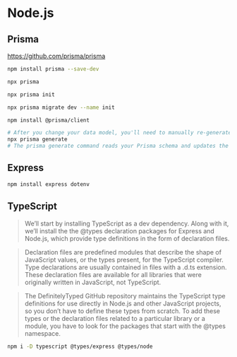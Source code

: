 # Node.js 

## Prisma
https://github.com/prisma/prisma

``` bash
npm install prisma --save-dev

npx prisma

npx prisma init

npx prisma migrate dev --name init

npm install @prisma/client

# After you change your data model, you'll need to manually re-generate Prisma Client to ensure the code inside node_modules/.prisma/client gets updated:
npx prisma generate
# The prisma generate command reads your Prisma schema and updates the generated Prisma Client library inside node_modules/@prisma/client.
```

## Express

``` bash
npm install express dotenv
```

## TypeScript
> We’ll start by installing TypeScript as a dev dependency. Along with it, we’ll install the the @types declaration packages for Express and Node.js, which provide type definitions in the form of declaration files.

> Declaration files are predefined modules that describe the shape of JavaScript values, or the types present, for the TypeScript compiler. Type declarations are usually contained in files with a .d.ts extension. These declaration files are available for all libraries that were originally written in JavaScript, not TypeScript.

> The DefinitelyTyped GitHub repository maintains the TypeScript type definitions for use directly in Node.js and other JavaScript projects, so you don’t have to define these types from scratch. To add these types or the declaration files related to a particular library or a module, you have to look for the packages that start with the @types namespace.

``` bash
npm i -D typescript @types/express @types/node
```